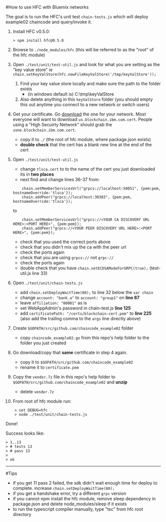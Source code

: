 #How to use HFC with Bluemix networks

The goal is to run the HFC's unit test `chain-tests.js` which will deploy example02 chaincode and query/invoke it.

1. Install HFC v0.5.0:

	```
	> npm install hfc@0.5.0
	```

1. Browse to `./node_modules/hfc` (this will be referred to as the "root" of the hfc module)

1. Open `./test/unit/test-util.js` and look for what you are setting as the "key value store" ie `chain.setKeyValStore(hfc.newFileKeyValStore('/tmp/keyValStore'));`
	1. Find your key value store locally and make sure the path to the folder exists
		- (in windows default is) C:\tmp\keyValStore
	1. Also delete anything in this `keyValStore` folder (you should empty this out anytime you connect to a new network or switch users)

1. Get your certificate. Go [download](https://blockchain-certs.mybluemix.net/) the one for your network. Most everyone will want to download `us.blockchain.ibm.com.cert`. People using a "High Secuirty Network" should grab the `zone.blockchain.ibm.com.cert`.
	- copy it to `./` (the root of hfc module, where package.json exists)
	- **double check** that the cert has a blank new line at the end of the cert

1. Open `./test/unit/test-util.js`
	- change `tlsca.cert` to to the name of the cert you just downloaded its in **two places**
	- next find and change lines 36-37 from:

	```
		chain.setMemberServicesUrl("grpcs://localhost:50051", {pem:pem, hostnameOverride:'tlsca'});
		chain.addPeer("grpcs://localhost:30303", {pem:pem, hostnameOverride:'tlsca'});
	```

	to

	```
		chain.setMemberServicesUrl("grpcs://<YOUR CA DISCOVERY URL HERE>:<PORT HERE>", {pem:pem});
		chain.addPeer("grpcs://<YOUR PEER DISCOVERY URL HERE>:<PORT HERE>", {pem:pem});
	```
	- check that you used the correct ports above 
	- check that you didn't mix up the ca with the peer url 
	- check the ports again 
	- check that you are using `grpcs://` not `grpc://`
	- check the ports again 
	- double check that you have `chain.setECDSAModeForGRPC(true);` (test-util.js line 33) 

1. Open `./test/unit/chain-tests.js`
	- add `chain.setDeployWaitTime(80);` to line 32 below the `var chain`
	- change `account: "bank_a"` to `account: "group1"` on **line 87**
	- leave `affiliation: "00001"` as is
	- set WebAppAdmin's password in chain-test.js **line 125**
	- add `certificatePath: "/certs/blockchain-cert.pem"` to **line 225** (also add the trailing comma to the `args` line directly above)

1. Create `$GOPATH/src/github.com/chaincode_example02` folder
	- copy `chaincode_example02.go` from this repo's help folder to the folder you just created

1. Go download/copy that **same** certificate in step 4 again.
	- copy it to `$GOPATH/src/github.com/chaincode_example02`
	- rename it to `certificate.pem`

1. Copy the `vendor.7z` file in this repo's help folder to `$GOPATH/src/github.com/chaincode_example02` and **unzip**
	- delete `vendor.7z`

1. From root of hfc module run:
	
```
	> set DEBUG=hfc
	> node ./test/unit/chain-tests.js
```

Done!

Success looks like:

```
> 1..13
> # tests 13
> # pass 13
>
> ok
```

***

#Tips
- if you get 11 pass 2 failed, the sdk didn't wait enough time for deploy to complete. increase `chain.setDeployWaitTime(80);`
- if you get a handshake error, try a different `grpc` version
- if you cannot npm install the hfc module, remove sleep dependency in package.json and delete node_modules/sleep if it exists
- to run the typescript compiler manually, type "tsc" from hfc root directory 
